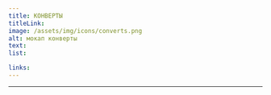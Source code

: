 ```yaml
---
title: КОНВЕРТЫ
titleLink:
image: /assets/img/icons/converts.png
alt: мокап конверты
text:
list:

links:
---
```


---
